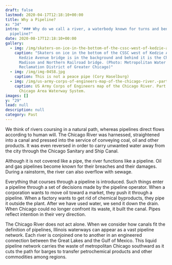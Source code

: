 ```yaml
---
draft: false
lastmod: 2020-04-17T12:18:10+00:00
title: Why a Pipeline?
x: "34"
intro: "### Why do we call a river, a waterbody known for turns and bends, a
  pipeline?"
date: 2020-08-17T12:18:10+00:00
gallery:
  - img: /img/skaters-on-ice-in-the-bottom-of-the-cssc-west-of-kedzie-avenue.-the-kedzie-avenue-bridge-is-in-the-background-and-behind-it-is-the-chicago-madison-and-northern-railroad-bridge.-photo_metropolitan-water-reclamation-district-of-greater-chicago-.jpg
    caption: "Skaters on ice in the bottom of the CSSC west of Kedzie Avenue. The
      Kedzie Avenue bridge is in the background and behind it is the Chicago,
      Madison and Northern Railroad bridge. (Photo: Metropolitan Water
      Reclamation District of Greater Chicago)"
  - img: /img/img-0458.jpg
    caption: This is not a peace pipe (Cory Haselburg)
  - img: /img/us-army-corps-of-engineers-map-of-the-chicago-river.-part-of-the-larger-chicago-area-waterway-system..jpg
    caption: US Army Corps of Engineers map of the Chicago River. Part of the larger
      Chicago Area Waterway System.
images: []
y: "29"
lead: null
description: null
category: Past
---
```

We think of rivers coursing in a natural path, whereas pipelines direct flows according to human will. The Chicago River was harnessed, straightened into a canal and pressed into the service of conveying coal, oil and other products. It was even reversed in order to carry unwanted water away from the city through the Chicago Sanitary and Ship Canal.  

Although it is not covered like a pipe, the river functions like a pipeline. Oil and gas pipelines become known for their breaches and their damages. During a rainstorm, the river can also overflow with sewage.

Everything that courses through a pipeline is introduced. Such things enter a pipeline through a set of decisions made by the pipeline operator. When a corporation wants to move oil toward a market, they push it through a pipeline. When a factory wants to get rid of chemical byproducts, they pipe it outside the plant. After we have used water, we send it down the drain. When Chicago could no longer confront its waste, it built the canal. Pipes reflect intention in their very direction.

The Chicago River does not act alone. When we consider how canals fit the definition of pipelines, Illinois waterways can appear as a vast pipeline network. Each river is conjoined one to another in an engineered connection between the Great Lakes and the Gulf of Mexico. This liquid pipeline network carries the waste of metropolitan Chicago southward as it cuts the path for barges to transfer petrochemical products and other commodities among regions.
